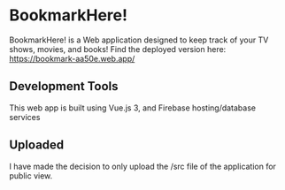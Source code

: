 # BookmarkHere!
BookmarkHere! is a Web application designed to keep track of your TV shows, movies, and books!
Find the deployed version here: https://bookmark-aa50e.web.app/

## Development Tools
This web app is built using Vue.js 3, and Firebase hosting/database services

## Uploaded
I have made the decision to only upload the /src file of the application for public view. 

